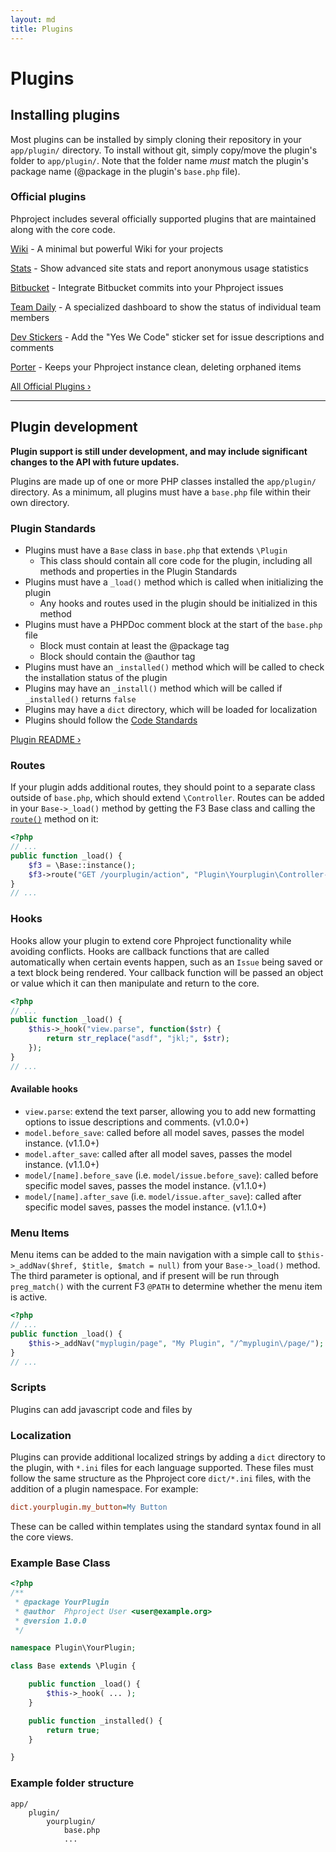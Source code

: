 ```yaml
---
layout: md
title: Plugins
---
```

<h1 class="page-header">Plugins</h1>

## Installing plugins
Most plugins can be installed by simply cloning their repository in your `app/plugin/` directory. To install without git, simply copy/move the plugin's folder to `app/plugin/`. Note that the folder name *must* match the plugin's package name (@package in the plugin's `base.php` file).

### Official plugins

Phproject includes several officially supported plugins that are maintained along with the core code.

[Wiki](https://github.com/phproject-plugins/wiki) - A minimal but powerful Wiki for your projects

[Stats](https://github.com/phproject-plugins/stats) - Show advanced site stats and report anonymous usage statistics

[Bitbucket](https://github.com/phproject-plugins/bitbucket) - Integrate Bitbucket commits into your Phproject issues

[Team Daily](https://github.com/phproject-plugins/teamdaily) - A specialized dashboard to show the status of individual team members

[Dev Stickers](https://github.com/phproject-plugins/devstickers) - Add the "Yes We Code" sticker set for issue descriptions and comments

[Porter](https://github.com/phproject-plugins/porter) - Keeps your Phproject instance clean, deleting orphaned items

[All Official Plugins &rsaquo;](https://github.com/phproject-plugins)

---

## Plugin development

**Plugin support is still under development, and may include significant changes to the API with future updates.**

Plugins are made up of one or more PHP classes installed the `app/plugin/` directory. As a minimum, all plugins must have a `base.php` file within their own directory.


### Plugin Standards

* Plugins must have a `Base` class in `base.php` that extends `\Plugin`
    * This class should contain all core code for the plugin, including all methods and properties in the Plugin Standards
* Plugins must have a `_load()` method which is called when initializing the plugin
    * Any hooks and routes used in the plugin should be initialized in this method
* Plugins must have a PHPDoc comment block at the start of the `base.php` file
    * Block must contain at least the @package tag
    * Block should contain the @author tag
* Plugins must have an `_installed()` method which will be called to check the installation status of the plugin
* Plugins may have an `_install()` method which will be called if `_installed()` returns `false`
* Plugins may have a `dict` directory, which will be loaded for localization
* Plugins should follow the [Code Standards](/contribute.html)

[Plugin README &rsaquo;](https://github.com/Alanaktion/phproject/tree/master/app/plugin/README.md)

### Routes

If your plugin adds additional routes, they should point to a separate class outside of `base.php`, which should extend `\Controller`. Routes can be added in your `Base->_load()` method by getting the F3 Base class and calling the [`route()`](http://fatfreeframework.com/base#route) method on it:

```php
<?php
// ...
public function _load() {
    $f3 = \Base::instance();
    $f3->route("GET /yourplugin/action", "Plugin\Yourplugin\Controller->action");
}
// ...
```


### Hooks

Hooks allow your plugin to extend core Phproject functionality while avoiding conflicts. Hooks are callback functions that are called automatically when certain events happen, such as an `Issue` being saved or a text block being rendered. Your callback function will be passed an object or value which it can then manipulate and return to the core.

```php
<?php
// ...
public function _load() {
    $this->_hook("view.parse", function($str) {
        return str_replace("asdf", "jkl;", $str);
    });
}
// ...
```

#### Available hooks

* `view.parse`: extend the text parser, allowing you to add new formatting options to issue descriptions and comments. (v1.0.0+)
* `model.before_save`: called before all model saves, passes the model instance. (v1.1.0+)
* `model.after_save`: called after all model saves, passes the model instance. (v1.1.0+)
* `model/[name].before_save` (i.e. `model/issue.before_save`): called before specific model saves, passes the model instance. (v1.1.0+)
* `model/[name].after_save` (i.e. `model/issue.after_save`): called after specific model saves, passes the model instance. (v1.1.0+)


### Menu Items

Menu items can be added to the main navigation with a simple call to `$this->_addNav($href, $title, $match = null)` from your `Base->_load()` method. The third parameter is optional, and if present will be run through `preg_match()` with the current F3 `@PATH` to determine whether the menu item is active.

```php
<?php
// ...
public function _load() {
    $this->_addNav("myplugin/page", "My Plugin", "/^myplugin\/page/");
}
// ...

```


### Scripts

Plugins can add javascript code and files by


### Localization

Plugins can provide additional localized strings by adding a `dict` directory to the plugin, with `*.ini` files for each language supported. These files must follow the same structure as the Phproject core `dict/*.ini` files, with the addition of a plugin namespace. For example:

```ini
dict.yourplugin.my_button=My Button
```

These can be called within templates using the standard syntax found in all the core views.

### Example Base Class

```php
<?php
/**
 * @package YourPlugin
 * @author  Phproject User <user@example.org>
 * @version 1.0.0
 */

namespace Plugin\YourPlugin;

class Base extends \Plugin {

    public function _load() {
        $this->_hook( ... );
    }

    public function _installed() {
        return true;
    }

}
```

### Example folder structure

```
app/
    plugin/
        yourplugin/
            base.php
            ...
```
